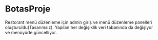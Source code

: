 # BotasProje

Restorant menü düzenleme için admin giriş ve menü düzenleme panelleri oluşturuldu(Tasarımsız). Yapılan her değişiklik veri tabanında da değişiyor ve menüyüde güncelliyor.

